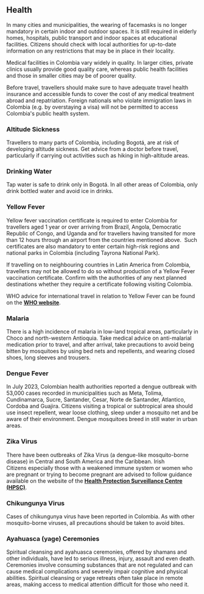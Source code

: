 ## Health

In many cities and municipalities, the wearing of facemasks is no longer mandatory in certain indoor and outdoor spaces. It is still required in elderly homes, hospitals, public transport and indoor spaces at educational facilities. Citizens should check with local authorities for up-to-date information on any restrictions that may be in place in their locality.

Medical facilities in Colombia vary widely in quality. In larger cities, private clinics usually provide good quality care, whereas public health facilities and those in smaller cities may be of poorer quality.

Before travel, travellers should make sure to have adequate travel health insurance and accessible funds to cover the cost of any medical treatment abroad and repatriation. Foreign nationals who violate immigration laws in Colombia (e.g. by overstaying a visa) will not be permitted to access Colombia's public health system.

### **Altitude Sickness**

Travellers to many parts of Colombia, including Bogotá, are at risk of developing altitude sickness. Get advice from a doctor before travel, particularly if carrying out activities such as hiking in high-altitude areas.

### **Drinking Water**

Tap water is safe to drink only in Bogotá. In all other areas of Colombia, only drink bottled water and avoid ice in drinks.

### **Yellow Fever**

Yellow fever vaccination certificate is required to enter Colombia for travellers aged 1 year or over arriving from Brazil, Angola, Democratic Republic of Congo, and Uganda and for travellers having transited for more than 12 hours through an airport from the countries mentioned above.  Such certificates are also mandatory to enter certain high-risk regions and national parks in Colombia (including Tayrona National Park).

If travelling on to neighbouring countries in Latin America from Colombia, travellers may not be allowed to do so without production of a Yellow Fever vaccination certificate. Confirm with the authorities of any next planned destinations whether they require a certificate following visiting Colombia.

WHO advice for international travel in relation to Yellow Fever can be found on the [**WHO website**](https://www.who.int/news-room/fact-sheets/detail/yellow-fever).

### **Malaria**

There is a high incidence of malaria in low-land tropical areas, particularly in Choco and north-western Antioquia. Take medical advice on anti-malarial medication prior to travel, and after arrival, take precautions to avoid being bitten by mosquitoes by using bed nets and repellents, and wearing closed shoes, long sleeves and trousers.

### **Dengue Fever**

In July 2023, Colombian health authorities reported a dengue outbreak with 53,000 cases recorded in municipalities such as Meta, Tolima, Cundinamarca, Sucre, Santander, Cesar, Norte de Santander, Atlantico, Cordoba and Guajira. Citizens visiting a tropical or subtropical area should use insect repellent, wear loose clothing, sleep under a mosquito net and be aware of their environment. Dengue mosquitoes breed in still water in urban areas.

### **Zika Virus**

There have been outbreaks of Zika Virus (a dengue-like mosquito-borne disease) in Central and South America and the Caribbean. Irish Citizens especially those with a weakened immune system or women who are pregnant or trying to become pregnant are advised to follow guidance available on the website of the [**Health Protection Surveillance Centre (HPSC)**](http://www.hpsc.ie/A-Z/Vectorborne/Zika/).

### **Chikungunya Virus**

Cases of chikungunya virus have been reported in Colombia. As with other mosquito-borne viruses, all precautions should be taken to avoid bites.

### **Ayahuasca (yage) Ceremonies**

Spiritual cleansing and ayahuasca ceremonies, offered by shamans and other individuals, have led to serious illness, injury, assault and even death. Ceremonies involve consuming substances that are not regulated and can cause medical complications and severely impair cognitive and physical abilities. Spiritual cleansing or yage retreats often take place in remote areas, making access to medical attention difficult for those who need it.